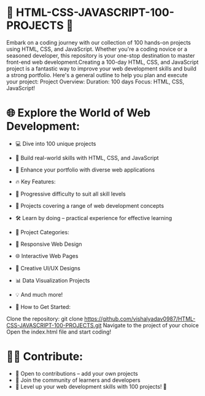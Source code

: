 # 🚀 HTML-CSS-JAVASCRIPT-100-PROJECTS 🚀

Embark on a coding journey with our collection of 100 hands-on projects using HTML, CSS, and JavaScript. Whether you're a coding novice or a seasoned developer, this repository is your one-stop destination to master front-end web development.Creating a 100-day HTML, CSS, and JavaScript project is a fantastic way to improve your web development skills and build a strong portfolio. Here's a general outline to help you plan and execute your project:  Project Overview:  Duration: 100 days Focus: HTML, CSS, JavaScript!

# 🌐 Explore the World of Web Development:

* 💻 Dive into 100 unique projects
* 🚀 Build real-world skills with HTML, CSS, and JavaScript
* 🎨 Enhance your portfolio with diverse web applications
* 🔥 Key Features:

* 🚀 Progressive difficulty to suit all skill levels
* 🌟 Projects covering a range of web development concepts
* 🛠️ Learn by doing – practical experience for effective learning
* 📂 Project Categories:

* 🚀 Responsive Web Design
* 🌐 Interactive Web Pages
* 🎨 Creative UI/UX Designs
* 📊 Data Visualization Projects
* 💡 And much more!
* 🌟 How to Get Started:

Clone the repository: git clone https://github.com/vishalyadav0987/HTML-CSS-JAVASCRIPT-100-PROJECTS.git
Navigate to the project of your choice
Open the index.html file and start coding!
# 👩‍💻 Contribute:

* 🤝 Open to contributions – add your own projects
* 🌈 Join the community of learners and developers
* 🌟 Level up your web development skills with 100 projects! 🌟
